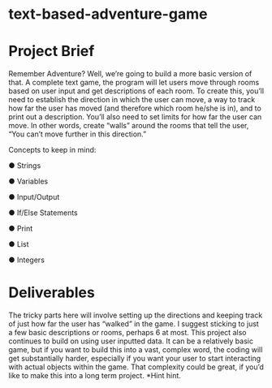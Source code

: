﻿# text-based-adventure-game

# Project Brief

Remember Adventure? Well, we’re going to build a more basic version of that. A complete text
game, the program will let users move through rooms based on user input and get descriptions
of each room. To create this, you’ll need to establish the direction in which the user can move, a
way to track how far the user has moved (and therefore which room he/she is in), and to print
out a description. You’ll also need to set limits for how far the user can move. In other words,
create “walls” around the rooms that tell the user,
“You can’t move further in this direction.”

Concepts to keep in mind:

● Strings

● Variables

● Input/Output

● If/Else Statements

● Print

● List

● Integers


# Deliverables

The tricky parts here will involve setting up the directions and keeping track of just how far the
user has “walked” in the game. I suggest sticking to just a few basic descriptions or rooms,
perhaps 6 at most. This project also continues to build on using user inputted data. It can be a
relatively basic game, but if you want to build this into a vast, complex word, the coding will get
substantially harder, especially if you want your user to start interacting with actual objects
within the game. That complexity could be great, if you’d like to make this into a long term
project. *Hint hint.
